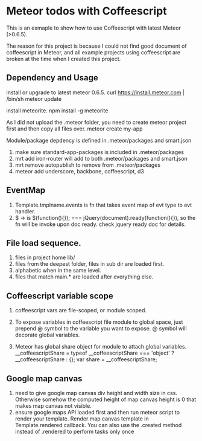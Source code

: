 # Meteor todos with Coffeescript

This is an exmaple to show how to use Coffeescript with latest Meteor (>0.6.5).

The reason for this project is because I could not find good document of coffeescript in Meteor, and all example projects using coffeescript are broken at the time when I created this project.


## Dependency and Usage

install or upgrade to latest meteor 0.6.5.
    curl https://install.meteor.com | /bin/sh
    meteor update

install meteorite.
    npm install -g meteorite

As I did not upload the .meteor folder, you need to create meteor project first and then copy all files over.
    meteor create my-app

Module/package depdency is defined in .meteor/packages and smart.json
  1. make sure standard-app-packages is included in .meteor/packages
  2. mrt add iron-router will add to both .meteor/packages and smart.json
  3. mrt remove autopublish to remove from .meteor/packages
  4. meteor add underscore, backbone, coffeescript, d3


## EventMap
  1. Template.tmplname.events is fn that takes event map of evt type to evt handler.
  2. $ -> is $(function(){}); === jQuery(document).ready(function(){}), so the fn will be invoke upon doc ready. check jquery ready doc for details.

## File load sequence.
  1. files in project home lib/
  2. files from the deepest folder, files in sub dir are loaded first.
  3. alphabetic when in the same level.
  4. files that match main.* are loaded after everything else.

## Coffeescript variable scope
  1. coffeescript vars are file-scoped, or module scoped.
  
  2. To expose variables in coffeescript file module to global space, just prepend @ symbol to the variable you want to expose. @ symbol will decorate global variables.
  
  3. Meteor has global share object for module to attach global variables.
    __coffeescriptShare = typeof __coffeescriptShare === 'object' ? __coffeescriptShare : {}; var share = __coffeescriptShare;

## Google map canvas
  1. need to give google map canvas div height and width size in css. Otherwise somehow the computed height of map canvas height is 0 that makes map canvas not visible.
  2. ensure google maps API loaded first and then run meteor script to render your template. Render map canvas template in Template.rendered callback. You can also use the .created method instead of .rendered to perform tasks only once 


